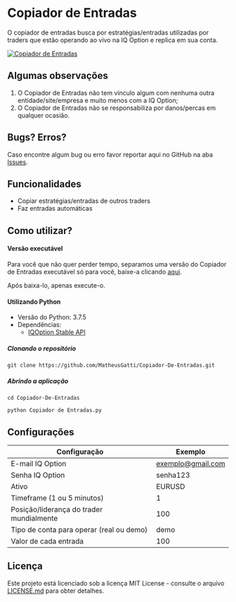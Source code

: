 # Copiador de Entradas

O copiador de entradas busca por estratégias/entradas utilizadas por traders que estão operando ao vivo na IQ Option e replica em sua conta.

[![Copiador de Entradas](https://raw.githubusercontent.com/MatheusGatti/Copiador-De-Entradas/master/Copiador%20de%20Entradas.gif "Copiador de Entradas")](https://github.com/MatheusGatti/Copiador-De-Entradas "Copiador de Entradas")


## Algumas observações

1. O Copiador de Entradas não tem vínculo algum com nenhuma outra entidade/site/empresa e muito menos com a IQ Option;
1. O Copiador de Entradas não se responsabiliza por danos/percas em qualquer ocasião.


## Bugs? Erros?

Caso encontre algum bug ou erro favor reportar aqui no GitHub na aba [Issues](https://github.com/MatheusGatti/Copiador-De-Entradas/issues "Issues").


## Funcionalidades

- Copiar estratégias/entradas de outros traders
- Faz entradas automáticas


## Como utilizar?

#### Versão executável

Para você que não quer perder tempo, separamos uma versão do Copiador de Entradas executável só para você, baixe-a clicando [aqui](https://github.com/MatheusGatti/Copiador-De-Entradas/releases "aqui").

Após baixa-lo, apenas execute-o.

#### Utilizando Python

- Versão do Python: 3.7.5
- Dependências:
  - [IQOption Stable API](https://github.com/Lu-Yi-Hsun/iqoptionapi "IQOption Stable API")
 
#####  Clonando o repositório
`git clone https://github.com/MatheusGatti/Copiador-De-Entradas.git`

##### Abrindo a aplicação
`cd Copiador-De-Entradas`

`python Copiador de Entradas.py`


## Configurações

| Configuração | Exemplo  |
| ------------ | ------------ |
| E-mail IQ Option | exemplo@gmail.com |
| Senha IQ Option | senha123 |
| Ativo | EURUSD |
| Timeframe (1 ou 5 minutos) | 1 |
| Posição/liderança do trader mundialmente | 100 |
| Tipo de conta para operar (real ou demo) | demo |
| Valor de cada entrada | 100 |


## Licença
Este projeto está licenciado sob a licença MIT License - consulte o arquivo [LICENSE.md](https://github.com/MatheusGatti/Copiador-De-Entradas/blob/master/LICENSE "LICENSE.md") para obter detalhes.
